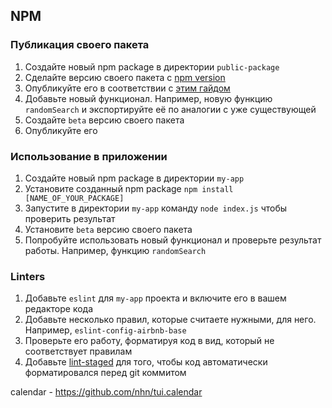 ## NPM

### Публикация своего пакета

1. Создайте новый npm package в директории `public-package`
1. Сделайте версию своего пакета с [npm version](https://docs.npmjs.com/cli/v7/commands/npm-version)
1. Опубликуйте его в соответствии с [этим гайдом](https://docs.npmjs.com/creating-and-publishing-unscoped-public-packages)
1. Добавьте новый функционал. Например, новую функцию `randomSearch` и экспортируйте её по аналогии с уже существующей
1. Создайте `beta` версию своего пакета
1. Опубликуйте его

### Использование в приложении

1. Создайте новый npm package в директории `my-app`
1. Установите созданный npm package `npm install [NAME_OF_YOUR_PACKAGE]`
1. Запустите в директории `my-app` команду `node index.js` чтобы проверить результат
1. Установите `beta` версию своего пакета
1. Попробуйте использовать новый функционал и проверьте результат работы. Например, функцию `randomSearch`

### Linters

1. Добавьте `eslint` для `my-app` проекта и включите его в вашем редакторе кода
1. Добавьте несколько правил, которые считаете нужными, для него. Например, `eslint-config-airbnb-base`
1. Проверьте его работу, форматируя код в вид, который не соответствует правилам
1. Добавьте [lint-staged](https://www.npmjs.com/package/lint-staged) для того, чтобы код автоматически форматировался перед git коммитом

calendar - https://github.com/nhn/tui.calendar
